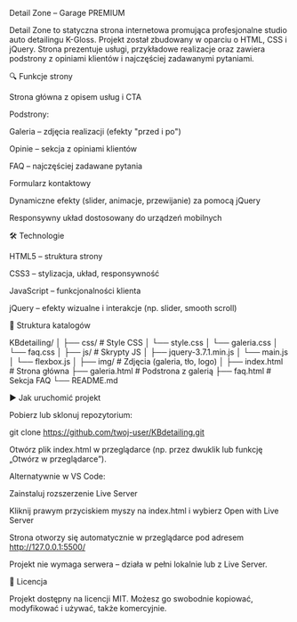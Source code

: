 Detail Zone – Garage PREMIUM

Detail Zone to statyczna strona internetowa promująca profesjonalne studio auto detailingu K-Gloss. Projekt został zbudowany w oparciu o HTML, CSS i jQuery. Strona prezentuje usługi, przykładowe realizacje oraz zawiera podstrony z opiniami klientów i najczęściej zadawanymi pytaniami.

🔍 Funkcje strony

Strona główna z opisem usług i CTA

Podstrony:

Galeria – zdjęcia realizacji (efekty "przed i po")

Opinie – sekcja z opiniami klientów

FAQ – najczęściej zadawane pytania

Formularz kontaktowy

Dynamiczne efekty (slider, animacje, przewijanie) za pomocą jQuery

Responsywny układ dostosowany do urządzeń mobilnych

🛠️ Technologie

HTML5 – struktura strony

CSS3 – stylizacja, układ, responsywność

JavaScript – funkcjonalności klienta

jQuery – efekty wizualne i interakcje (np. slider, smooth scroll)

📂 Struktura katalogów

KBdetailing/
│
├── css/                 # Style CSS
│   └── style.css
│   └── galeria.css
│   └── faq.css
│
├── js/                  # Skrypty JS
│   ├── jquery-3.7.1.min.js
│   └── main.js
│   └── flexbox.js
│
├── img/                 # Zdjęcia (galeria, tło, logo)
│
├── index.html           # Strona główna
├── galeria.html         # Podstrona z galerią
├── faq.html             # Sekcja FAQ
└── README.md

▶️ Jak uruchomić projekt

Pobierz lub sklonuj repozytorium:

git clone https://github.com/twoj-user/KBdetailing.git

Otwórz plik index.html w przeglądarce (np. przez dwuklik lub funkcję „Otwórz w przeglądarce”).

Alternatywnie w VS Code:

Zainstaluj rozszerzenie Live Server

Kliknij prawym przyciskiem myszy na index.html i wybierz Open with Live Server

Strona otworzy się automatycznie w przeglądarce pod adresem http://127.0.0.1:5500/

Projekt nie wymaga serwera – działa w pełni lokalnie lub z Live Server.

🪪 Licencja

Projekt dostępny na licencji MIT. Możesz go swobodnie kopiować, modyfikować i używać, także komercyjnie.



